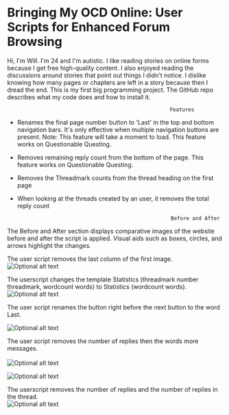 # Bringing My OCD Online: User Scripts for Enhanced Forum Browsing

 Hi, I'm Will. I'm 24 and I'm autistic. I like reading stories on online forms because I get free high-quality content. I also enjoyed reading the discussions around stories that point out things I didn't notice. I dislike knowing how many pages or chapters are left in a story because then I dread the end. This is my first big programming project. The GitHub repo describes what my code does and how to install it.		

                                                         Features		

 * Renames the final page number button to 'Last' in the top and bottom navigation bars. It's  only effective when multiple navigation buttons are present. Note: This feature will take a moment to load. This feature works on Questionable Questing.		
 * Removes remaining reply count from the bottom of the page. This feature works on Questionable Questing.		
 * Removes the Threadmark counts from the thread heading on the first page		
 * When looking at the threads created by an user, it removes the total reply count		

                                                         Before and After		
 The Before and After section displays comparative images of the website before and after the script is applied. Visual aids such as boxes, circles, and arrows highlight the changes.		

 The user script removes the last column of the first image.		
 ![Optional alt text](https://github.com/wkrouse/Bringing-My-OCD-Online/blob/main/images/1st%20threadmark%20count%20removal.png?raw=true)


 The userscript changes the template Statistics (threadmark number threadmark, wordcount words) to Statistics (wordcount words). 		
 ![Optional alt text](https://github.com/wkrouse/Bringing-My-OCD-Online/blob/main/images/2nd%20Threadmark%20count%20removal.png?raw=true)	

 The user script renames the button right before the next button to the word Last. 		

   ![Optional alt text](https://github.com/wkrouse/Bringing-My-OCD-Online/blob/main/images/Rename%20last%20page%20button.png?raw=true)	

 The user script removes the number of replies then the words more messages.<br>		
 ![Optional alt text](https://github.com/wkrouse/Bringing-My-OCD-Online/blob/main/images/remaining%20reply%20count%20remover%20horizontal.png?raw=true)	

![Optional alt text](https://github.com/wkrouse/Bringing-My-OCD-Online/blob/main/images/remaining%20reply%20count%20remover%20vertical.png?raw=true)	

 The userscript removes the number of replies and the number of replies in the thread.		
 ![Optional alt text](https://github.com/wkrouse/Bringing-My-OCD-Online/blob/main/images/2nd%20Threadmark%20count%20remover.png?raw=true)	
 

